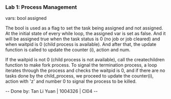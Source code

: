 ### Lab 1: Process Management

vars: bool assigned

The bool is used as a flag to set the task being assigned and not assigned. At the initial state of every while loop, 
the assigned var is set as false. And it will be assigned true when the task status is 0 (no job or job cleared) and 
when waitpid is 0 (child process is available). And after that, the update function is called to update the counter (i),
action and num.

If the waitpid is not 0 (child process is not available), call the createchildren function to make fork process. To signal
the termination process, a loop iterates through the process and checks the waitpid is 0, and if there are no tasks
done by the child_process, we proceed to update the counter(i), action with 'z' and number 0 to signal the process to be
killed.

-- Done by: Tan Li Yuan | 1004326 | CI04 --